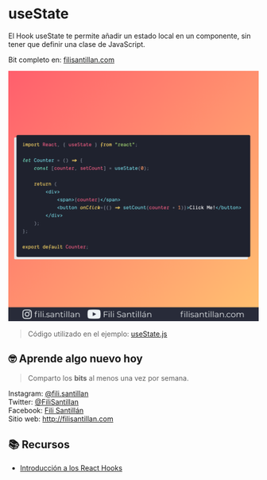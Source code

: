 # useState

El Hook useState te permite añadir un estado local en un componente, sin tener que definir una clase de JavaScript.

Bit completo en: [filisantillan.com](https://filisantillan.com/bits/usestate/)

![useState Hook](./useState.png)

> Código utilizado en el ejemplo: [useState.js](./useState.js)

## 🤓 Aprende algo nuevo hoy

> Comparto los **bits** al menos una vez por semana.

Instagram: [@fili.santillan](https://www.instagram.com/fili.santillan/)  
Twitter: [@FiliSantillan](https://twitter.com/FiliSantillan)  
Facebook: [Fili Santillán](https://www.facebook.com/FiliSantillan96/)  
Sitio web: http://filisantillan.com

## 📚 Recursos

- [Introducción a los React Hooks](https://filisantillan.com/blog/introduccion-a-los-react-hooks/)

